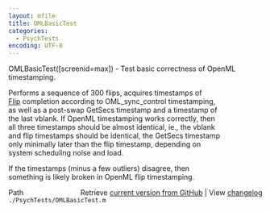 ```yaml
---
layout: mfile
title: OMLBasicTest
categories:
  - PsychTests
encoding: UTF-8
---
```


OMLBasicTest([screenid=max]) - Test basic correctness of OpenML timestamping.  

Performs a sequence of 300 flips, acquires timestamps of  
[Flip](/docs/Flip) completion according to OML\_sync\_control timestamping,  
as well as a post-swap GetSecs timestamp and a timestamp of  
the last vblank. If OpenML timestamping works correctly, then  
all three timestamps should be almost identical, ie., the vblank  
and flip timestamps should be identical, the GetSecs timestamp  
only minimally later than the flip timestamp, depending on  
system scheduling noise and load.  

If the timestamps (minus a few outliers) disagree, then  
something is likely broken in OpenML flip timestamping.  



<div class="code_header" style="text-align:right;">
  <span style="float:left;">Path&nbsp;&nbsp;</span> <span class="counter">Retrieve <a href=
  "https://raw.github.com/Psychtoolbox-3/Psychtoolbox-3/beta/./PsychTests/OMLBasicTest.m">current version from GitHub</a> | View <a href=
  "https://github.com/Psychtoolbox-3/Psychtoolbox-3/commits/beta/./PsychTests/OMLBasicTest.m">changelog</a></span>
</div>
<div class="code">
  <code>./PsychTests/OMLBasicTest.m</code>
</div>
